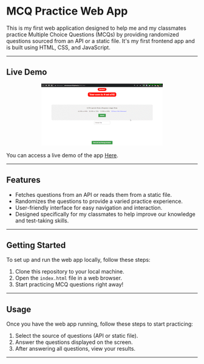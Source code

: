# MCQ Practice Web App

This is my first web application designed to help me and my classmates practice Multiple Choice Questions (MCQs) by providing randomized questions sourced from an API or a static file. It's my first frontend app and is built using HTML, CSS, and JavaScript.

---

## Live Demo


<div align="center">
  <img src="demo.gif" alt="Live Demo" />
</div> 


You can access a live demo of the app [Here](https://ahmedessam139.github.io/MCQ_Test).

---

## Features

- Fetches questions from an API or reads them from a static file.
- Randomizes the questions to provide a varied practice experience.
- User-friendly interface for easy navigation and interaction.
- Designed specifically for my classmates to help improve our knowledge and test-taking skills.

---

## Getting Started

To set up and run the web app locally, follow these steps:

1. Clone this repository to your local machine.
2. Open the `index.html` file in a web browser.
3. Start practicing MCQ questions right away!

---
## Usage

Once you have the web app running, follow these steps to start practicing:

1. Select the source of questions (API or static file).
3. Answer the questions displayed on the screen.
4. After answering all questions, view your results.

---





